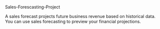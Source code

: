 Sales-Forescasting-Project 

A sales forecast projects future business revenue based on historical data. You can use sales forecasting to preview your financial projections. 
